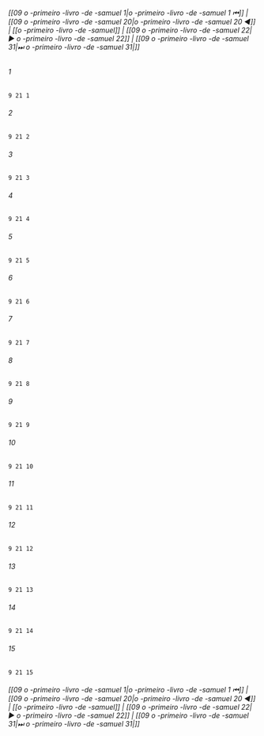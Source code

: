 
###### [[09 o -primeiro -livro -de -samuel 1|o -primeiro -livro -de -samuel 1 ⏮]] | [[09 o -primeiro -livro -de -samuel 20|o -primeiro -livro -de -samuel 20 ◀]] | [[o -primeiro -livro -de -samuel]] | [[09 o -primeiro -livro -de -samuel 22|▶ o -primeiro -livro -de -samuel 22]] | [[09 o -primeiro -livro -de -samuel 31|⏭ o -primeiro -livro -de -samuel 31|]]

###### 1
``` verse
9 21 1 
```
###### 2
``` verse
9 21 2 
```
###### 3
``` verse
9 21 3 
```
###### 4
``` verse
9 21 4 
```
###### 5
``` verse
9 21 5 
```
###### 6
``` verse
9 21 6 
```
###### 7
``` verse
9 21 7 
```
###### 8
``` verse
9 21 8 
```
###### 9
``` verse
9 21 9 
```
###### 10
``` verse
9 21 10 
```
###### 11
``` verse
9 21 11 
```
###### 12
``` verse
9 21 12 
```
###### 13
``` verse
9 21 13 
```
###### 14
``` verse
9 21 14 
```
###### 15
``` verse
9 21 15 
```

###### [[09 o -primeiro -livro -de -samuel 1|o -primeiro -livro -de -samuel 1 ⏮]] | [[09 o -primeiro -livro -de -samuel 20|o -primeiro -livro -de -samuel 20 ◀]] | [[o -primeiro -livro -de -samuel]] | [[09 o -primeiro -livro -de -samuel 22|▶ o -primeiro -livro -de -samuel 22]] | [[09 o -primeiro -livro -de -samuel 31|⏭ o -primeiro -livro -de -samuel 31|]]

